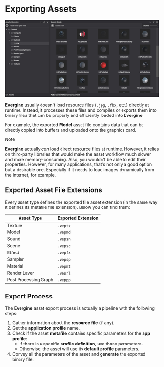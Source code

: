 # Exporting Assets

![Assets](images/assets.jpg)

**Evergine** usually doesn't load resource files (`.jpg`, `.fbx`, etc.) directly at runtime. Instead, it processes these files and compiles or exports them into binary files that can be properly and efficiently loaded into **Evergine**.

For example, the exported **Model** asset file contains data that can be directly copied into buffers and uploaded onto the graphics card.

> [!NOTE]
> **Evergine** actually _can_ load direct resource files at runtime. However, it relies on third-party libraries that would make the asset workflow much slower and more memory-consuming. Also, you wouldn't be able to edit their properties.
> However, for many applications, that's not only a good option but a desirable one. Especially if it needs to load images dynamically from the internet, for example.

## Exported Asset File Extensions

Every asset type defines the exported file asset extension (in the same way it defines its metafile file extension). Below you can find them:

| Asset Type              | Exported Extension |
| ----------------------- | ------------------ | 
| Texture                 | `.weptx`           |
| Model                   | `.wepmd`           |
| Sound                   | `.wepsn`           |
| Scene                   | `.wepsc`           |
| Effect                  | `.wepfx`           |
| Sampler                 | `.wepsp`           |
| Material                | `.wepmt`           |
| Render Layer            | `.weprl`           |
| Post Processing Graph   | `.weppp`           |

## Export Process

The **Evergine** asset export process is actually a pipeline with the following steps:

1. Gather information about the **resource file** (if any).
2. Get the **application profile** name.
3. Check if the asset **metafile** contains specific parameters for the **app profile**:
   * If there is a specific **profile definition**, use those parameters.
   * Otherwise, the asset will use its **default profile** parameters.
4. Convey all the parameters of the asset and **generate** the exported binary file.